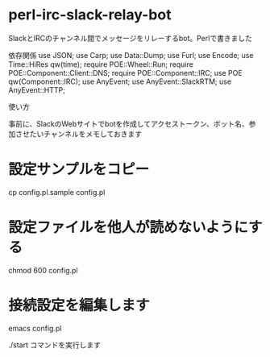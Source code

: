 # perl-irc-slack-relay-bot
SlackとIRCのチャンネル間でメッセージをリレーするbot。Perlで書きました

依存関係
use JSON;
use Carp;
use Data::Dump;
use Furl;
use Encode;
use Time::HiRes qw(time);
require POE::Wheel::Run;
require POE::Component::Client::DNS;
require POE::Component::IRC;
use POE qw(Component::IRC);
use AnyEvent;
use AnyEvent::SlackRTM;
use AnyEvent::HTTP;

使い方

事前に、SlackのWebサイトでbotを作成してアクセストークン、ボット名、参加させたいチャンネルをメモしておきます

# 設定サンプルをコピー
cp config.pl.sample config.pl 
# 設定ファイルを他人が読めないようにする
chmod 600 config.pl
# 接続設定を編集します
emacs config.pl

./start コマンドを実行します

